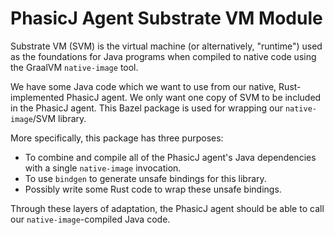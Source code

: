 # PhasicJ Agent Substrate VM Module

Substrate VM (SVM) is the virtual machine (or alternatively, "runtime") used as
the foundations for Java programs when compiled to native code using the
GraalVM `native-image` tool.

We have some Java code which we want to use from our native, Rust-implemented
PhasicJ agent. We only want one copy of SVM to be included in the PhasicJ agent.
This Bazel package is used for wrapping our `native-image`/SVM library.

More specifically, this package has three purposes:

- To combine and compile all of the PhasicJ agent's Java dependencies with a
  single `native-image` invocation.
- To use `bindgen` to generate unsafe bindings for this library.
- Possibly write some Rust code to wrap these unsafe bindings.

Through these layers of adaptation, the PhasicJ agent should be able to call
our `native-image`-compiled Java code.
